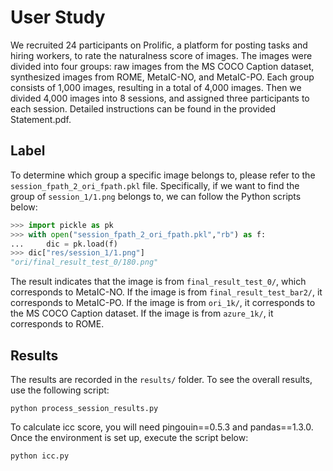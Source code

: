 # User Study
We recruited 24 participants on Prolific, a platform for posting tasks and hiring workers, to rate the naturalness score of images. 
The images were divided into four groups: raw images from the MS COCO Caption dataset, synthesized images from ROME, MetaIC-NO, and MetaIC-PO. 
Each group consists of 1,000 images, resulting in a total of 4,000 images.
Then we divided 4,000 images into 8 sessions, and assigned three participants to each session.
Detailed instructions can be found in the provided Statement.pdf.
## Label
To determine which group a specific image belongs to, please refer to the `session_fpath_2_ori_fpath.pkl` file.
Specifically, if we want to find the group of `session_1/1.png` belongs to, we can follow the Python scripts below:
```python
>>> import pickle as pk
>>> with open("session_fpath_2_ori_fpath.pkl","rb") as f:
...     dic = pk.load(f)
>>> dic["res/session_1/1.png"]
"ori/final_result_test_0/180.png"
```
The result indicates that the image is from `final_result_test_0/`, which corresponds to MetaIC-NO.
If the image is from `final_result_test_bar2/`, it corresponds to MetaIC-PO.
If the image is from `ori_1k/`, it corresponds to the MS COCO Caption dataset.
If the image is from `azure_1k/`, it corresponds to ROME.
## Results
The results are recorded in the `results/` folder. To see the overall results, use the following script:
```shell
python process_session_results.py
```
To calculate icc score, you will need pingouin==0.5.3 and pandas==1.3.0. 
Once the environment is set up, execute the script below:
```shell
python icc.py
```

